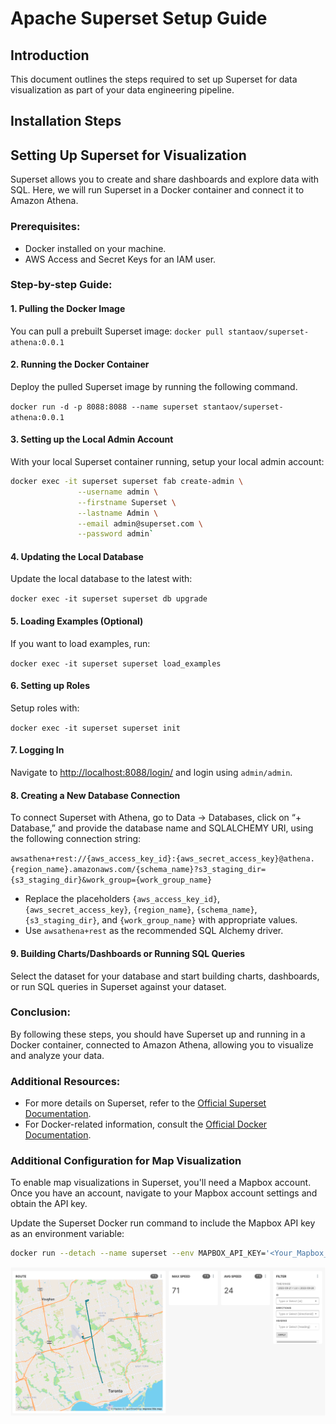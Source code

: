 # Apache Superset Setup Guide

## Introduction
This document outlines the steps required to set up Superset for data visualization as part of your data engineering pipeline.


## Installation Steps
## Setting Up Superset for Visualization

Superset allows you to create and share dashboards and explore data with SQL. Here, we will run Superset in a Docker container and connect it to Amazon Athena.

### Prerequisites:

-   Docker installed on your machine.
-   AWS Access and Secret Keys for an IAM user.

### Step-by-step Guide:

#### 1. **Pulling the Docker Image**

You can pull a prebuilt Superset image:
`docker pull stantaov/superset-athena:0.0.1` 

#### 2. **Running the Docker Container**

Deploy the pulled Superset image by running the following command.

`docker run -d -p 8088:8088 --name superset stantaov/superset-athena:0.0.1` 

#### 3. **Setting up the Local Admin Account**

With your local Superset container running, setup your local admin account:
```sh
docker exec -it superset superset fab create-admin \
               --username admin \
               --firstname Superset \
               --lastname Admin \
               --email admin@superset.com \
               --password admin` 
```
#### 4. **Updating the Local Database**

Update the local database to the latest with:

`docker exec -it superset superset db upgrade` 

#### 5. **Loading Examples (Optional)**

If you want to load examples, run:

`docker exec -it superset superset load_examples` 

#### 6. **Setting up Roles**

Setup roles with:

`docker exec -it superset superset init` 

#### 7. **Logging In**

Navigate to [http://localhost:8088/login/](http://localhost:8088/login/) and login using `admin/admin`.

#### 8. **Creating a New Database Connection**

To connect Superset with Athena, go to Data → Databases, click on “+ Database,” and provide the database name and SQLALCHEMY URI, using the following connection string:

`awsathena+rest://{aws_access_key_id}:{aws_secret_access_key}@athena.{region_name}.amazonaws.com/{schema_name}?s3_staging_dir={s3_staging_dir}&work_group={work_group_name}` 

- Replace the placeholders `{aws_access_key_id}`, `{aws_secret_access_key}`, `{region_name}`, `{schema_name}`, `{s3_staging_dir}`, and `{work_group_name}` with appropriate values.
- Use `awsathena+rest` as the recommended SQL Alchemy driver.

#### 9. **Building Charts/Dashboards or Running SQL Queries**

Select the dataset for your database and start building charts, dashboards, or run SQL queries in Superset against your dataset.

### Conclusion:

By following these steps, you should have Superset up and running in a Docker container, connected to Amazon Athena, allowing you to visualize and analyze your data.

### Additional Resources:

-   For more details on Superset, refer to the [Official Superset Documentation](https://superset.apache.org/docs/introduction).
-   For Docker-related information, consult the [Official Docker Documentation](https://docs.docker.com/get-started/overview/).



### Additional Configuration for Map Visualization

To enable map visualizations in Superset, you'll need a Mapbox account. Once you have an account, navigate to your Mapbox account settings and obtain the API key.

Update the Superset Docker run command to include the Mapbox API key as an environment variable:

```bash
docker run --detach --name superset --env MAPBOX_API_KEY='<Your_Mapbox_API_Key>' -p 8088:8088 apache/superset
```

![Superset Dashboard](./images/superset.png)
